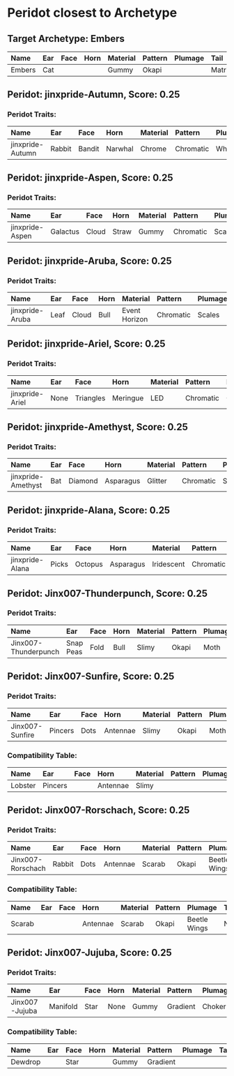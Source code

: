 # Peridot closest to Archetype

## Target Archetype: Embers
|Name|Ear|Face|Horn|Material|Pattern|Plumage|Tail|
|:--|:--|:--|:--|:--|:--|:--|:--|
|Embers|Cat|||Gummy|Okapi||Matrix|

## Peridot: jinxpride-Autumn, Score: 0.25

### Peridot Traits:
|Name|Ear|Face|Horn|Material|Pattern|Plumage|Tail|
|:--|:--|:--|:--|:--|:--|:--|:--|
|jinxpride-Autumn|Rabbit|Bandit|Narwhal|Chrome|Chromatic|Whiskers|Matrix|

## Peridot: jinxpride-Aspen, Score: 0.25

### Peridot Traits:
|Name|Ear|Face|Horn|Material|Pattern|Plumage|Tail|
|:--|:--|:--|:--|:--|:--|:--|:--|
|jinxpride-Aspen|Galactus|Cloud|Straw|Gummy|Chromatic|Scales|Bear|

## Peridot: jinxpride-Aruba, Score: 0.25

### Peridot Traits:
|Name|Ear|Face|Horn|Material|Pattern|Plumage|Tail|
|:--|:--|:--|:--|:--|:--|:--|:--|
|jinxpride-Aruba|Leaf|Cloud|Bull|Event Horizon|Chromatic|Scales|Matrix|

## Peridot: jinxpride-Ariel, Score: 0.25

### Peridot Traits:
|Name|Ear|Face|Horn|Material|Pattern|Plumage|Tail|
|:--|:--|:--|:--|:--|:--|:--|:--|
|jinxpride-Ariel|None|Triangles|Meringue|LED|Chromatic|Quetzal|Matrix|

## Peridot: jinxpride-Amethyst, Score: 0.25

### Peridot Traits:
|Name|Ear|Face|Horn|Material|Pattern|Plumage|Tail|
|:--|:--|:--|:--|:--|:--|:--|:--|
|jinxpride-Amethyst|Bat|Diamond|Asparagus|Glitter|Chromatic|Spades|Matrix|

## Peridot: jinxpride-Alana, Score: 0.25

### Peridot Traits:
|Name|Ear|Face|Horn|Material|Pattern|Plumage|Tail|
|:--|:--|:--|:--|:--|:--|:--|:--|
|jinxpride-Alana|Picks|Octopus|Asparagus|Iridescent|Chromatic|Feathers|Matrix|

## Peridot: Jinx007-Thunderpunch, Score: 0.25

### Peridot Traits:
|Name|Ear|Face|Horn|Material|Pattern|Plumage|Tail|
|:--|:--|:--|:--|:--|:--|:--|:--|
|Jinx007-Thunderpunch|Snap Peas|Fold|Bull|Slimy|Okapi|Moth|Tree Fan|

## Peridot: Jinx007-Sunfire, Score: 0.25

### Peridot Traits:
|Name|Ear|Face|Horn|Material|Pattern|Plumage|Tail|
|:--|:--|:--|:--|:--|:--|:--|:--|
|Jinx007-Sunfire|Pincers|Dots|Antennae|Slimy|Okapi|Moth|Mermaid|

### Compatibility Table:
|Name|Ear|Face|Horn|Material|Pattern|Plumage|Tail|
|:--|:--|:--|:--|:--|:--|:--|:--|
|Lobster|Pincers||Antennae|Slimy|||Mermaid|

## Peridot: Jinx007-Rorschach, Score: 0.25

### Peridot Traits:
|Name|Ear|Face|Horn|Material|Pattern|Plumage|Tail|
|:--|:--|:--|:--|:--|:--|:--|:--|
|Jinx007-Rorschach|Rabbit|Dots|Antennae|Scarab|Okapi|Beetle Wings|None|

### Compatibility Table:
|Name|Ear|Face|Horn|Material|Pattern|Plumage|Tail|
|:--|:--|:--|:--|:--|:--|:--|:--|
|Scarab|||Antennae|Scarab|Okapi|Beetle Wings|None|

## Peridot: Jinx007-Jujuba, Score: 0.25

### Peridot Traits:
|Name|Ear|Face|Horn|Material|Pattern|Plumage|Tail|
|:--|:--|:--|:--|:--|:--|:--|:--|
|Jinx007-Jujuba|Manifold|Star|None|Gummy|Gradient|Choker|Winged|

### Compatibility Table:
|Name|Ear|Face|Horn|Material|Pattern|Plumage|Tail|
|:--|:--|:--|:--|:--|:--|:--|:--|
|Dewdrop||Star||Gummy|Gradient|||

